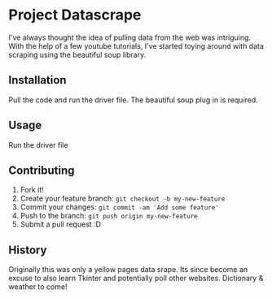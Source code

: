 
# Project Datascrape
I've always thought the idea of pulling data from the web was intriguing. With the help of a few youtube tutorials, I've started toying around with data scraping using the beautiful soup library.
## Installation
Pull the code and run the driver file. The beautiful soup plug in is required.
## Usage
Run the driver file
## Contributing
1. Fork it!
2. Create your feature branch: `git checkout -b my-new-feature`
3. Commit your changes: `git commit -am 'Add some feature'`
4. Push to the branch: `git push origin my-new-feature`
5. Submit a pull request :D
## History
Originally this was only a yellow pages data srape. Its since become an excuse to 
also learn Tkinter and potentially poll other websites. Dictionary & weather to come!
